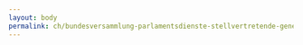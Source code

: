 ```yaml
---
layout: body
permalink: ch/bundesversammlung-parlamentsdienste-stellvertretende-generalsekretaerin-wissenschaftliche-dienste-kommissionendienst-redaktionskommission/
---
```


